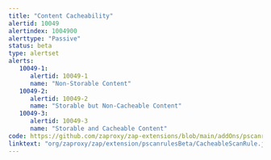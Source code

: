 ```yaml
---
title: "Content Cacheability"
alertid: 10049
alertindex: 1004900
alerttype: "Passive"
status: beta
type: alertset
alerts:
   10049-1:
      alertid: 10049-1
      name: "Non-Storable Content"
   10049-2:
      alertid: 10049-2
      name: "Storable but Non-Cacheable Content"
   10049-3:
      alertid: 10049-3
      name: "Storable and Cacheable Content"
code: https://github.com/zaproxy/zap-extensions/blob/main/addOns/pscanrulesBeta/src/main/java/org/zaproxy/zap/extension/pscanrulesBeta/CacheableScanRule.java
linktext: "org/zaproxy/zap/extension/pscanrulesBeta/CacheableScanRule.java"
---
```

